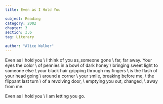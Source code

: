 ```yaml
---
title: Even as I Hold You

subject: Reading
category: 2002
chapter: 3
section: 3.6
tag: Literary

author: "Alice Walker"
---
```

Even as I hold you \\
I think of you as_someone gone \\
far, far away. Your eyes the color \\
of pennies in a bowl of dark honey \\
bringing sweet light to someone else \\
your black hair gripping through my fingers \\
is the flash of your head going \\
around a corner \\
your smile, breaking before me, \\
the flippant last turn \\
of a revolving door, \\
emptying you out, changed, \\
away from me.

Even as I hold you \\
I am letting you go.
